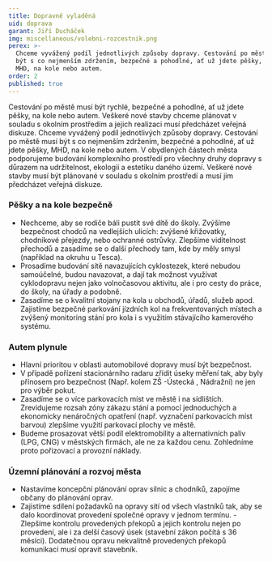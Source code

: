```yaml
---
title: Dopravně vyladěná
uid: doprava
garant: Jiří Ducháček
img: miscellaneous/volebni-rozcestnik.png
perex: >-
  Chceme vyvážený podíl jednotlivých způsoby dopravy. Cestování po městě musí
  být s co nejmenším zdržením, bezpečné a pohodlné, ať už jdete pěšky, jedete
  MHD, na kole nebo autem.
order: 2
published: true
---
```

Cestování po městě musí  být rychlé, bezpečné a pohodlné, ať už jdete pěšky, na kole nebo autem. Veškeré nové stavby chceme plánovat v souladu s okolním prostředím a jejich realizaci musí předcházet veřejná diskuze.
Chceme vyvážený podíl jednotlivých způsoby dopravy. Cestování po městě musí být s co nejmenším zdržením, bezpečné a pohodlné, ať už jdete pěšky, MHD, na kole nebo autem. V obydlených částech města podporujeme budování komplexního prostředí pro všechny druhy dopravy s důrazem na udržitelnost, ekologii a estetiku daného území. Veškeré nové stavby musí být plánované v souladu s okolním prostředí a musí jim předcházet veřejná diskuze.


### Pěšky a na kole bezpečně

- Nechceme, aby se rodiče báli pustit své dítě do školy. Zvýšíme bezpečnost chodců na vedlejších ulicích: zvýšené křižovatky, chodníkové přejezdy, nebo ochranné ostrůvky. Zlepšíme viditelnost přechodů a zasadíme se o další přechody tam, kde by měly smysl (například na okruhu u Tesca).
- Prosadíme budování sítě navazujících cyklostezek, které nebudou samoúčelné, budou navazovat, a dají tak možnost využívat cyklodopravu nejen jako volnočasovou aktivitu, ale i pro cesty do práce, do školy, na úřady a podobně.
- Zasadíme se o kvalitní stojany na kola u obchodů, úřadů, služeb apod. Zajistíme bezpečné parkování jízdních kol na frekventovaných místech a zvýšený monitoring stání pro kola i s využitím stávajícího kamerového systému.



### Autem plynule

- Hlavní prioritou v oblasti automobilové dopravy musí být bezpečnost.  
- V případě pořízení stacionárního radaru zřídit úseky měření tak, aby byly přínosem pro bezpečnost (Např. kolem ZŠ -Ústecká , Nádražní) ne jen pro výběr pokut.
- Zasadíme se o více parkovacích míst ve městě i na sídlištích. Zrevidujeme rozsah zóny zákazu stání a pomocí jednoduchých a ekonomicky nenáročných opatření (např. vyznačení parkovacích míst barvou) zlepšíme  využití parkovací plochy ve městě.
- Budeme prosazovat větší podíl elektromobility a alternativních paliv (LPG, CNG) v městských firmách, ale ne za každou cenu. Zohledníme proto pořizovací a provozní náklady.



###  Územní plánování a rozvoj města

- Nastavíme koncepční plánování oprav silnic a chodníků, zapojíme občany do plánování oprav.
- Zajistíme sdílení požadavků na opravy sítí od všech vlastníků tak, aby se dalo koordinovat provedení společné opravy v jednom termínu.
-Zlepšíme kontrolu provedených překopů a jejich kontrolu nejen po provedení, ale i za delší časový úsek (stavební zákon počítá s 36 měsíci). Dodatečnou opravu nekvalitně provedených překopů komunikací musí opravit stavebník.
